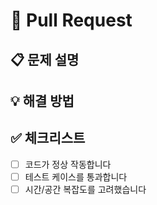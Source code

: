 # 🚀 Pull Request

## 📋 문제 설명
<!-- 어떤 문제를 해결했는지 간단히 설명해주세요 -->

## 💡 해결 방법
<!-- 어떻게 해결했는지 설명해주세요 -->

## ✅ 체크리스트
- [ ] 코드가 정상 작동합니다
- [ ] 테스트 케이스를 통과합니다
- [ ] 시간/공간 복잡도를 고려했습니다 